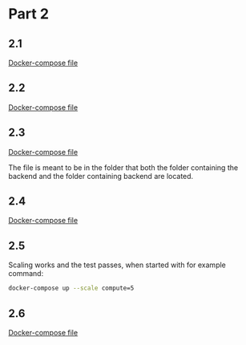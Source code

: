 # Part 2

## 2.1

[Docker-compose file](2-1-docker-compose.yml)

## 2.2

[Docker-compose file](2-2-docker-compose.yml)

## 2.3

[Docker-compose file](2-3-docker-compose.yml)

The file is meant to be in the folder that both the folder containing the backend and the folder containing backend are located.

## 2.4

[Docker-compose file](2-4-docker-compose.yml)

## 2.5

Scaling works and the test passes, when started with for example command:

```bash
docker-compose up --scale compute=5
```

## 2.6

[Docker-compose file](2-6-docker-compose.yml)